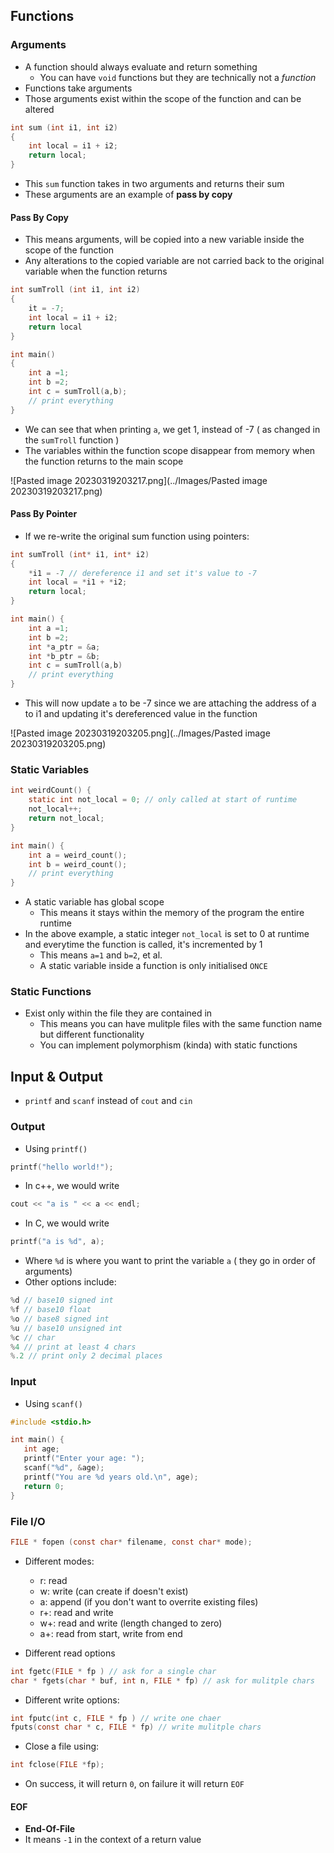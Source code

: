 ## Functions

### Arguments

- A function should always evaluate and return something
	- You can have `void` functions but they are technically not a *function*
- Functions take arguments
- Those arguments exist within the scope of the function and can be altered

```c
int sum (int i1, int i2)
{
	int local = i1 + i2;
	return local;
}
```

- This `sum` function takes in two arguments and returns their sum
- These arguments are an example of **pass by copy**

#### Pass By Copy
- This means arguments, will be copied into a new variable inside the scope of the function
- Any alterations to the copied variable are not carried back to the original variable when the function returns

```c
int sumTroll (int i1, int i2)
{
	it = -7;
	int local = i1 + i2;
	return local
}

int main()
{
	int a =1;
	int b =2;
	int c = sumTroll(a,b);
	// print everything
}
```

- We can see that when printing `a`, we get 1, instead of -7 ( as changed in the `sumTroll` function )
- The variables within the function scope disappear from memory when the function returns to the main scope

![Pasted image 20230319203217.png](../Images/Pasted image 20230319203217.png)



#### Pass By Pointer
- If we re-write the original sum function using pointers:

```c
int sumTroll (int* i1, int* i2)
{
	*i1 = -7 // dereference i1 and set it's value to -7
	int local = *i1 + *i2;
	return local;
}

int main() {
	int a =1;
	int b =2;
	int *a_ptr = &a;
	int *b_ptr = &b;
	int c = sumTroll(a,b)
	// print everything
}
```

- This will now update `a` to be -7 since we are attaching the address of a to i1 and updating it's dereferenced value in the function

![Pasted image 20230319203205.png](../Images/Pasted image 20230319203205.png)

### Static Variables

```c
int weirdCount() {
	static int not_local = 0; // only called at start of runtime
	not_local++;
	return not_local;
}

int main() {
	int a = weird_count();
	int b = weird_count();
	// print everything
}
```

- A static variable has global scope
	- This means it stays within the memory of the program the entire runtime
- In the above example, a static integer `not_local` is set to 0 at runtime and everytime the function is called, it's incremented by 1
	- This means `a=1` and `b=2`, et al.
	- A static variable inside a function is only initialised `ONCE`

### Static Functions
- Exist only within the file they are contained in
	- This means you can have mulitple files with the same function name but different functionality
	- You can implement polymorphism (kinda) with static functions

## Input & Output
- `printf` and `scanf` instead of `cout` and `cin`

### Output
- Using `printf()`

```c
printf("hello world!");
```

- In c++, we would write

```cpp
cout << "a is " << a << endl;
```

- In C, we would write

```c
printf("a is %d", a);
```

- Where `%d` is where you want to print the variable `a` ( they go in order of arguments)
- Other options include:

```c
%d // base10 signed int
%f // base10 float
%o // base8 signed int
%u // base10 unsigned int
%c // char
%4 // print at least 4 chars
%.2 // print only 2 decimal places
```

### Input

- Using `scanf()`

```C
#include <stdio.h>

int main() {
   int age;
   printf("Enter your age: ");
   scanf("%d", &age);
   printf("You are %d years old.\n", age);
   return 0;
}
```

### File I/O

```C
FILE * fopen (const char* filename, const char* mode);
```

- Different modes:
	- r: read
	- w: write (can create if doesn't exist)
	- a: append (if you don't want to overrite existing files)
	- r+: read and write
	- w+: read and write (length changed to zero)
	- a+: read from start, write from end

- Different read options

```c
int fgetc(FILE * fp ) // ask for a single char
char * fgets(char * buf, int n, FILE * fp) // ask for mulitple chars
```

- Different write options:

```c
int fputc(int c, FILE * fp ) // write one chaer
fputs(const char * c, FILE * fp) // write mulitple chars
```

- Close a file using:

```c
int fclose(FILE *fp);
```

- On success, it will return `0`, on failure it will return `EOF`

#### EOF
- **End-Of-File**
- It means `-1` in the context of a return value